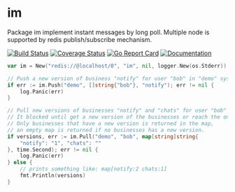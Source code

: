 # im
Package im implement instant messages by long poll.
Multiple node is supported by redis publish/subscribe mechanism.

[![Build Status](https://github.com/lovego/im/actions/workflows/go.yml/badge.svg)](https://github.com/lovego/im/actions/workflows/go.yml)
[![Coverage Status](https://coveralls.io/repos/github/lovego/im/badge.svg?branch=master)](https://coveralls.io/github/lovego/im)
[![Go Report Card](https://goreportcard.com/badge/github.com/lovego/im)](https://goreportcard.com/report/github.com/lovego/im)
[![Documentation](https://pkg.go.dev/badge/github.com/lovego/im)](https://pkg.go.dev/github.com/lovego/im@v0.0.1)

```go
var im = New("redis://@localhost/0", "im", nil, logger.New(os.Stderr))

// Push a new version of business "notify" for user "bob" in "demo" system.
if err := im.Push("demo", []string{"bob"}, "notify"); err != nil {
    log.Panic(err)
}

// Pull new versions of businesses "notify" and "chats" for user "bob" in "demo" system.
// It blocked until get a new version of the businesses or reach the one second timeout.
// Only businesses that have a new version is returned in the map,
// an empty map is returned if no businesses has a new version.
if versions, err := im.Pull("demo", "bob", map[string]string{
    "notify": "1", "chats": ""
}, time.Second); err != nil {
    log.Panic(err)
} else {
    // prints something like: map[notify:2 chats:1]
    fmt.Println(versions)
}
```

